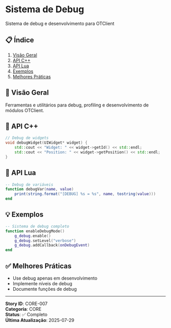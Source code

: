 # Sistema de Debug

Sistema de debug e desenvolvimento para OTClient

## 📋 Índice
1. [Visão Geral](#visão-geral)
2. [API C++](#api-c)
3. [API Lua](#api-lua)
4. [Exemplos](#exemplos)
5. [Melhores Práticas](#melhores-práticas)

## 🎯 Visão Geral

Ferramentas e utilitários para debug, profiling e desenvolvimento de módulos OTClient.

## 🔧 API C++

```cpp
// Debug de widgets
void debugWidget(UIWidget* widget) {
    std::cout << "Widget: " << widget->getId() << std::endl;
    std::cout << "Position: " << widget->getPosition() << std::endl;
}
```

## 🐍 API Lua

```lua
-- Debug de variáveis
function debugVar(name, value)
    print(string.format("[DEBUG] %s = %s", name, tostring(value)))
end
```

## 💡 Exemplos

```lua
-- Sistema de debug completo
function enableDebugMode()
    g_debug.enable()
    g_debug.setLevel("verbose")
    g_debug.addCallback(onDebugEvent)
end
```

## ✅ Melhores Práticas

- Use debug apenas em desenvolvimento
- Implemente níveis de debug
- Documente funções de debug

---

**Story ID**: CORE-007  
**Categoria**: CORE  
**Status**: ✅ Completo  
**Última Atualização**: 2025-07-29
